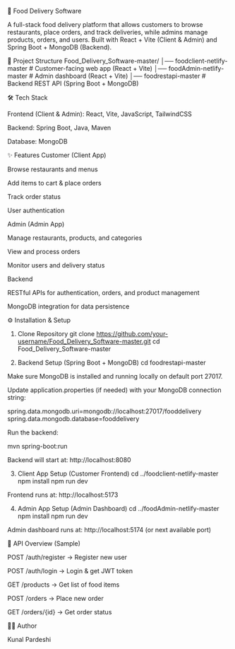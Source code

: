 🍴 Food Delivery Software

A full-stack food delivery platform that allows customers to browse restaurants, place orders, and track deliveries, while admins manage products, orders, and users.
Built with React + Vite (Client & Admin) and Spring Boot + MongoDB (Backend).

📂 Project Structure
Food_Delivery_Software-master/
│── foodclient-netlify-master   # Customer-facing web app (React + Vite)
│── foodAdmin-netlify-master    # Admin dashboard (React + Vite)
│── foodrestapi-master          # Backend REST API (Spring Boot + MongoDB)

🛠️ Tech Stack

Frontend (Client & Admin): React, Vite, JavaScript, TailwindCSS

Backend: Spring Boot, Java, Maven

Database: MongoDB

✨ Features
Customer (Client App)

Browse restaurants and menus

Add items to cart & place orders

Track order status

User authentication

Admin (Admin App)

Manage restaurants, products, and categories

View and process orders

Monitor users and delivery status

Backend

RESTful APIs for authentication, orders, and product management

MongoDB integration for data persistence

⚙️ Installation & Setup
1. Clone Repository
git clone https://github.com/your-username/Food_Delivery_Software-master.git
cd Food_Delivery_Software-master

2. Backend Setup (Spring Boot + MongoDB)
cd foodrestapi-master


Make sure MongoDB is installed and running locally on default port 27017.

Update application.properties (if needed) with your MongoDB connection string:

spring.data.mongodb.uri=mongodb://localhost:27017/fooddelivery
spring.data.mongodb.database=fooddelivery


Run the backend:

mvn spring-boot:run


Backend will start at: http://localhost:8080

3. Client App Setup (Customer Frontend)
cd ../foodclient-netlify-master
npm install
npm run dev


Frontend runs at: http://localhost:5173

4. Admin App Setup (Admin Dashboard)
cd ../foodAdmin-netlify-master
npm install
npm run dev


Admin dashboard runs at: http://localhost:5174
 (or next available port)

🔗 API Overview (Sample)

POST /auth/register → Register new user

POST /auth/login → Login & get JWT token

GET /products → Get list of food items

POST /orders → Place new order

GET /orders/{id} → Get order status

👨‍💻 Author

Kunal Pardeshi

